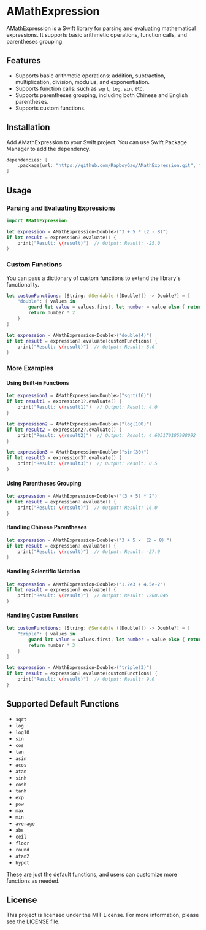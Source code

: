 # AMathExpression

AMathExpression is a Swift library for parsing and evaluating mathematical expressions. It supports basic arithmetic operations, function calls, and parentheses grouping.

## Features

- Supports basic arithmetic operations: addition, subtraction, multiplication, division, modulus, and exponentiation.
- Supports function calls: such as `sqrt`, `log`, `sin`, etc.
- Supports parentheses grouping, including both Chinese and English parentheses.
- Supports custom functions.

## Installation

Add AMathExpression to your Swift project. You can use Swift Package Manager to add the dependency.

```swift
dependencies: [
    .package(url: "https://github.com/RapboyGao/AMathExpression.git", from: "1.0.0")
]
```

## Usage

### Parsing and Evaluating Expressions

```swift
import AMathExpression

let expression = AMathExpression<Double>("3 + 5 * (2 - 8)")
if let result = expression?.evaluate() {
    print("Result: \(result)")  // Output: Result: -25.0
}
```

### Custom Functions

You can pass a dictionary of custom functions to extend the library's functionality.

```swift
let customFunctions: [String: @Sendable ([Double?]) -> Double?] = [
    "double": { values in
        guard let value = values.first, let number = value else { return nil }
        return number * 2
    }
]

let expression = AMathExpression<Double>("double(4)")
if let result = expression?.evaluate(customFunctions) {
    print("Result: \(result)")  // Output: Result: 8.0
}
```

### More Examples

#### Using Built-in Functions

```swift
let expression1 = AMathExpression<Double>("sqrt(16)")
if let result1 = expression1?.evaluate() {
    print("Result: \(result1)")  // Output: Result: 4.0
}

let expression2 = AMathExpression<Double>("log(100)")
if let result2 = expression2?.evaluate() {
    print("Result: \(result2)")  // Output: Result: 4.605170185988092
}

let expression3 = AMathExpression<Double>("sin(30)")
if let result3 = expression3?.evaluate() {
    print("Result: \(result3)")  // Output: Result: 0.5
}
```

#### Using Parentheses Grouping

```swift
let expression = AMathExpression<Double>("(3 + 5) * 2")
if let result = expression?.evaluate() {
    print("Result: \(result)")  // Output: Result: 16.0
}
```

#### Handling Chinese Parentheses

```swift
let expression = AMathExpression<Double>("3 + 5 × （2 - 8）")
if let result = expression?.evaluate() {
    print("Result: \(result)")  // Output: Result: -27.0
}
```

#### Handling Scientific Notation

```swift
let expression = AMathExpression<Double>("1.2e3 + 4.5e-2")
if let result = expression?.evaluate() {
    print("Result: \(result)")  // Output: Result: 1200.045
}
```

#### Handling Custom Functions

```swift
let customFunctions: [String: @Sendable ([Double?]) -> Double?] = [
    "triple": { values in
        guard let value = values.first, let number = value else { return nil }
        return number * 3
    }
]

let expression = AMathExpression<Double>("triple(3)")
if let result = expression?.evaluate(customFunctions) {
    print("Result: \(result)")  // Output: Result: 9.0
}
```

## Supported Default Functions

- `sqrt`
- `log`
- `log10`
- `sin`
- `cos`
- `tan`
- `asin`
- `acos`
- `atan`
- `sinh`
- `cosh`
- `tanh`
- `exp`
- `pow`
- `max`
- `min`
- `average`
- `abs`
- `ceil`
- `floor`
- `round`
- `atan2`
- `hypot`

These are just the default functions, and users can customize more functions as needed.

## License

This project is licensed under the MIT License. For more information, please see the LICENSE file.
